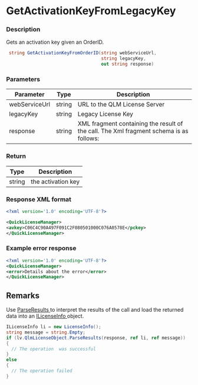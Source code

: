 # GetActivationKeyFromLegacyKey

### Description

Gets an activation key given an OrderID.

```c#
 string GetActivationKeyFromOrderID(string webServiceUrl, 
                                    string legacyKey, 
                                    out string response)


```

### Parameters

| Parameter     |  Type  | Description                                                                            |
| ------------- | :----: | -------------------------------------------------------------------------------------- |
| webServiceUrl | string | URL to the QLM License Server                                                          |
| legacyKey     | string | Legacy License Key                                                                     |
| response      | string | XML fragment containing the result of the call. The Xml fragment schema is as follows: |

### Return

| Type   | Description        |
| ------ | ------------------ |
| string | the activation key |

### Response XML format

```xml
<?xml version='1.0' encoding='UTF-8'?>

<QuickLicenseManager>
<avkey>C06C4C90A497F091C2F080501000C076A0578E</pckey>
</QuickLicenseManager>
```

### Example error response

```xml
<?xml version='1.0' encoding='UTF-8'?>
<QuickLicenseManager>
<error>Details about the error</error>
</QuickLicenseManager>
```

## Remarks

Use [ParseResults ](https://soraco.readme.io/reference/parseresults)to interpret the results of the call and load the returned data into an [ILicenseInfo ](https://soraco.readme.io/reference/ilicenseinfo)object.

```c#
ILicenseInfo li = new LicenseInfo();
string message = string.Empty;
if (lv.QlmLicenseObject.ParseResults(response, ref li, ref message))
{
  // The operation  was successful	
}
else
{
  // The operation failed
}
```
